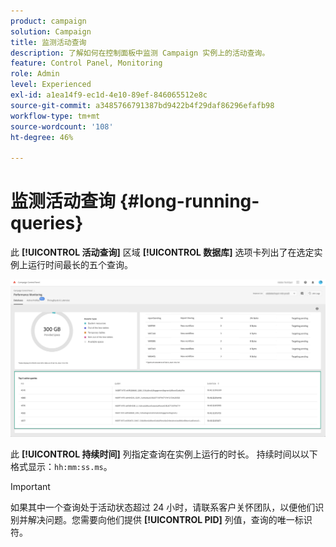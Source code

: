 ```yaml
---
product: campaign
solution: Campaign
title: 监测活动查询
description: 了解如何在控制面板中监测 Campaign 实例上的活动查询。
feature: Control Panel, Monitoring
role: Admin
level: Experienced
exl-id: a1ea14f9-ec1d-4e10-89ef-846065512e8c
source-git-commit: a3485766791387bd9422b4f29daf86296efafb98
workflow-type: tm+mt
source-wordcount: '108'
ht-degree: 46%

---
```


# 监测活动查询 {#long-running-queries}

此 **[!UICONTROL 活动查询]** 区域 **[!UICONTROL 数据库]** 选项卡列出了在选定实例上运行时间最长的五个查询。

![](assets/active-queries.png)

此 **[!UICONTROL 持续时间]** 列指定查询在实例上运行的时长。 持续时间以以下格式显示：`hh:mm:ss.ms`。

>[!IMPORTANT]
>
>如果其中一个查询处于活动状态超过 24 小时，请联系客户关怀团队，以便他们识别并解决问题。您需要向他们提供 **[!UICONTROL PID]** 列值，查询的唯一标识符。
